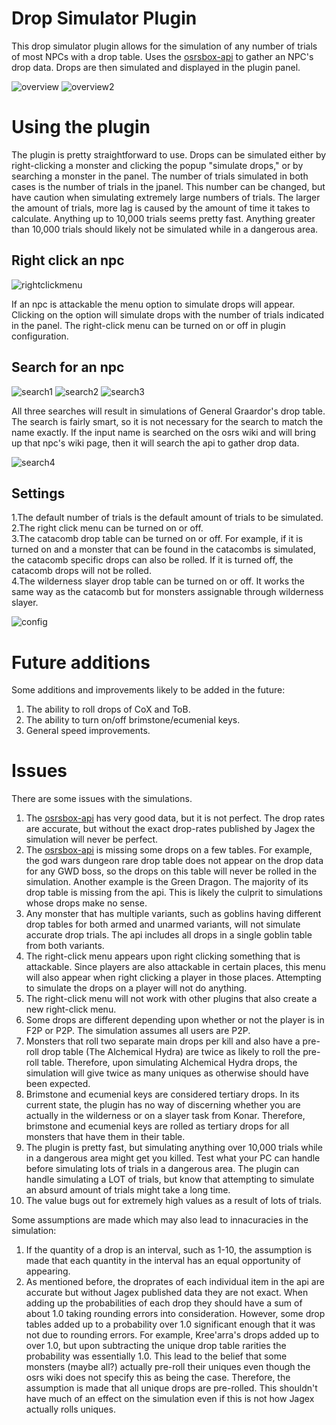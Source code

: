 # Drop Simulator Plugin
This drop simulator plugin allows for the simulation of any number of trials of most NPCs with a drop table. Uses the [osrsbox-api](https://api.osrsbox.com/index.html) to gather an NPC's drop data. Drops are then simulated and displayed in the plugin panel.

![overview](https://user-images.githubusercontent.com/78482082/108590751-c53f1b00-732a-11eb-97b5-74957b1f2754.png)
![overview2](https://user-images.githubusercontent.com/78482082/108593324-97f96980-7338-11eb-8bec-28445b1f6308.png)


# Using the plugin
The plugin is pretty straightforward to use. Drops can be simulated either by right-clicking a monster and clicking the popup "simulate drops," or by searching a monster in the panel. The number of trials simulated in both cases is the number of trials in the jpanel. This number can be changed, but have caution when simulating extremely large numbers of trials. The larger the amount of trials, more lag is caused by the amount of time it takes to calculate. Anything up to 10,000 trials seems pretty fast. Anything greater than 10,000 trials should likely not be simulated while in a dangerous area.
## Right click an npc

![rightclickmenu](https://user-images.githubusercontent.com/78482082/108590979-efdda380-732b-11eb-8648-0686f7b9dc1c.png)

If an npc is attackable the menu option to simulate drops will appear. Clicking on the option will simulate drops with the number of trials indicated in the panel. The right-click menu can be turned on or off in plugin configuration.

## Search for an npc

![search1](https://user-images.githubusercontent.com/78482082/108590990-fcfa9280-732b-11eb-8841-ed93f36c2549.png)
![search2](https://user-images.githubusercontent.com/78482082/108590991-fd932900-732b-11eb-8576-1c679465ece9.png)
![search3](https://user-images.githubusercontent.com/78482082/108590992-fe2bbf80-732b-11eb-8d61-2028cd1f19ab.png)

All three searches will result in simulations of General Graardor's drop table. The search is fairly smart, so it is not necessary for the search to match the name exactly. If the input name is searched on the osrs wiki and will bring up that npc's wiki page, then it will search the api to gather drop data.

![search4](https://user-images.githubusercontent.com/78482082/108591268-7cd52c80-732d-11eb-9d18-0a561811fe00.png)

## Settings

1.The default number of trials is the default amount of trials to be simulated.\
2.The right click menu can be turned on or off.\
3.The catacomb drop table can be turned on or off. For example, if it is turned on and a monster that can be found in the catacombs is simulated, the catacomb specific drops can also be rolled. If it is turned off, the catacomb drops will not be rolled.\
4.The wilderness slayer drop table can be turned on or off. It works the same way as the catacomb but for monsters assignable through wilderness slayer.

![config](https://user-images.githubusercontent.com/78482082/108592375-37b3f900-7333-11eb-9ee1-d310896b3c0d.png)

# Future additions
Some additions and improvements likely to be added in the future:
1. The ability to roll drops of CoX and ToB.
2. The ability to turn on/off brimstone/ecumenial keys.
3. General speed improvements.

# Issues
There are some issues with the simulations. 
1. The [osrsbox-api](https://api.osrsbox.com/index.html) has very good data, but it is not perfect. The drop rates are accurate, but without the exact drop-rates published by Jagex the simulation will never be perfect.
2. The [osrsbox-api](https://api.osrsbox.com/index.html) is missing some drops on a few tables. For example, the god wars dungeon rare drop table does not appear on the drop data for any GWD boss, so the drops on this table will never be rolled in the simulation. Another example is the Green Dragon. The majority of its drop table is missing from the api. This is likely the culprit to simulations whose drops make no sense.
3. Any monster that has multiple variants, such as goblins having different drop tables for both armed and unarmed variants, will not simulate accurate drop trials. The api includes all drops in a single goblin table from both variants.
4. The right-click menu appears upon right clicking something that is attackable. Since players are also attackable in certain places, this menu will also appear when right clicking a player in those places. Attempting to simulate the drops on a player will not do anything.
5. The right-click menu will not work with other plugins that also create a new right-click menu.
6. Some drops are different depending upon whether or not the player is in F2P or P2P. The simulation assumes all users are P2P.
7. Monsters that roll two separate main drops per kill and also have a pre-roll drop table (The Alchemical Hydra) are twice as likely to roll the pre-roll table. Therefore, upon simulating Alchemical Hydra drops, the simulation will give twice as many uniques as otherwise should have been expected.
8. Brimstone and ecumenial keys are considered tertiary drops. In its current state, the plugin has no way of discerning whether you are actually in the wilderness or on a slayer task from Konar. Therefore, brimstone and ecumenial keys are rolled as tertiary drops for all monsters that have them in their table.
9. The plugin is pretty fast, but simulating anything over 10,000 trials while in a dangerous area might get you killed. Test what your PC can handle before simulating lots of trials in a dangerous area. The plugin can handle simulating a LOT of trials, but know that attempting to simulate an absurd amount of trials might take a long time.
10. The value bugs out for extremely high values as a result of lots of trials.

Some assumptions are made which may also lead to innacuracies in the simulation:
1. If the quantity of a drop is an interval, such as 1-10, the assumption is made that each quantity in the interval has an equal opportunity of appearing.
2. As mentioned before, the droprates of each individual item in the api are accurate but without Jagex published data they are not exact. When adding up the probabilities of each drop they should have a sum of about 1.0 taking rounding errors into consideration. However, some drop tables added up to a probability over 1.0 significant enough that it was not due to rounding errors. For example, Kree'arra's drops added up to over 1.0, but upon subtracting the unique drop table rarities the probability was essentially 1.0. This lead to the belief that some monsters (maybe all?) actually pre-roll their uniques even though the osrs wiki does not specify this as being the case. Therefore, the assumption is made that all unique drops are pre-rolled. This shouldn't have much of an effect on the simulation even if this is not how Jagex actually rolls uniques.
